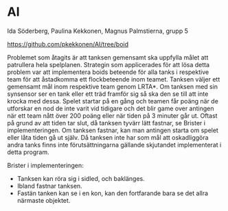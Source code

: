 # AI

Ida Söderberg, Paulina Kekkonen, Magnus Palmstierna, grupp 5

https://github.com/pkekkonen/AI/tree/boid

Problemet som åtagits är att tanksen gemensamt ska uppfylla målet att patrullera hela spelplanen. Strategin som applicerades för att lösa detta problem var att implementera boids beteende för alla tanks i respektive team för att åstadkomma ett flockbeteende inom teamet. Tanksen väljer ett gemensamt mål inom respektive team genom LRTA*. Om tanksen med sin synsensor ser en tank eller ett träd framför sig så ska den se till att inte krocka med dessa. Spelet startar på en gång och teamen får poäng när de utforskar en nod de inte varit vid tidigare och det blir game over antingen när ett team nått över 200 poäng eller när tiden på 3 minuter går ut. Oftast på grund av att tiden tar slut, då tanksen tyvärr lätt fastnar, se Brister i implementeringen. Om tanksen fastnar, kan man antingen starta om spelet eller låta tiden gå ut själv. Då tanksen inte har som mål att oskadliggöra andra tanks finns inte förutsättningarna gällande skjutandet implementerat i detta program. 


Brister i implementeringen:
- Tanksen kan röra sig i sidled, och baklänges.
- Ibland fastnar tanksen.
- Fastän tanken kan se i en kon, kan den fortfarande bara se det allra närmaste objektet.

